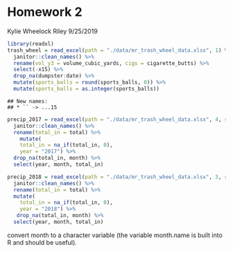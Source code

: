 Homework 2
================
Kylie Wheelock Riley
9/25/2019

``` r
library(readxl)
trash_wheel = read_excel(path = "./data/mr_trash_wheel_data.xlsx", 1) %>%
  janitor::clean_names() %>% 
  rename(vol_y3 = volume_cubic_yards, cigs = cigarette_butts) %>% 
  select(-x15) %>% 
  drop_na(dumpster:date) %>%
  mutate(sports_balls = round(sports_balls, 0)) %>% 
  mutate(sports_balls = as.integer(sports_balls))
```

    ## New names:
    ## * `` -> ...15

``` r
precip_2017 = read_excel(path = "./data/mr_trash_wheel_data.xlsx", 4, skip = 1) %>% 
  janitor::clean_names() %>% 
  rename(total_in = total) %>% 
    mutate(
    total_in = na_if(total_in, 0),
    year = "2017") %>% 
  drop_na(total_in, month) %>% 
  select(year, month, total_in)
```

``` r
precip_2018 = read_excel(path = "./data/mr_trash_wheel_data.xlsx", 3, skip = 1) %>% 
  janitor::clean_names() %>% 
  rename(total_in = total) %>% 
  mutate(
    total_in = na_if(total_in, 0),
    year = "2018") %>% 
   drop_na(total_in, month) %>% 
  select(year, month, total_in)
```

convert month to a character variable (the variable month.name is built
into R and should be useful).
